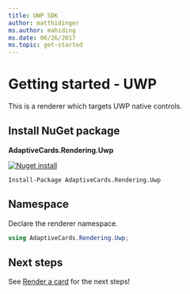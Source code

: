 ```yaml
---
title: UWP SDK
author: matthidinger
ms.author: mahiding
ms.date: 06/26/2017
ms.topic: get-started
---
```


# Getting started - UWP

This is a renderer which targets UWP native controls.

## Install NuGet package

**AdaptiveCards.Rendering.Uwp**

[![Nuget install](https://img.shields.io/nuget/vpre/AdaptiveCards.Rendering.Uwp.svg)](https://www.nuget.org/packages/AdaptiveCards.Rendering.Uwp)

```console
Install-Package AdaptiveCards.Rendering.Uwp
```

## Namespace

Declare the renderer namespace.

```csharp
using AdaptiveCards.Rendering.Uwp;
```

## Next steps

See [Render a card](render-a-card.md) for the next steps!
